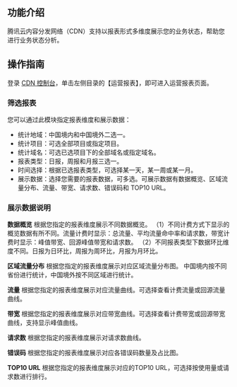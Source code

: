 ## 功能介绍
腾讯云内容分发网络（CDN）支持以报表形式多维度展示您的业务状态，帮助您进行业务状态分析。

## 操作指南

登录 [CDN 控制台](https://console.cloud.tencent.com/cdn)，单击左侧目录的【运营报表】，即可进入运营报表页面。
### 筛选报表
您可以通过此模块指定报表维度和展示数据：
+ 统计地域：中国境内和中国境外二选一。
+ 统计项目：可选全部项目或指定项目。
+ 统计域名：可选已选项目下的全部域名或指定域名。
+ 报表类型：日报，周报和月报三选一。
+ 时间选择：根据已选报表类型，可选择某一天，某一周或某一月。
+ 展示数据：选择您需要的报表数据，可多选。可展示数据有数据概览、区域流量分布、流量、带宽、请求数、错误码和 TOP10 URL。

### 展示数据说明
**数据概览**
根据您指定的报表维度展示不同数据概览。
（1）不同计费方式下显示的概览数据有所不同。流量计费时显示：总流量、平均流量命中率和请求数，带宽计费时显示：峰值带宽、回源峰值带宽和请求数。
（2）不同报表类型下数据环比维度不同。日报为日环比，周报为周环比，月报为月环比。

**区域流量分布**
根据您指定的报表维度展示对应区域流量分布图。
中国境内按不同省份进行统计，中国境外按不同区域进行统计。

**流量**
根据您指定的报表维度展示对应流量曲线。可选择查看计费流量或回源流量曲线。

**带宽**
根据您指定的报表维度展示对应带宽曲线。可选择查看计费带宽或回源带宽曲线，支持显示峰值曲线。

**请求数**
根据您指定的报表维度展示对请求数曲线。

 **错误码**
根据您指定的报表维度展示对应各错误码数量及占比图。

**TOP10 URL**
根据您指定的报表维度展示对应的TOP10 URL，可选择按使用量或请求数进行排行。

   

   
